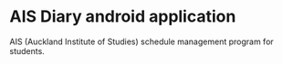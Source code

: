# AIS Diary android application
AIS (Auckland Institute of Studies) schedule management program for students.
